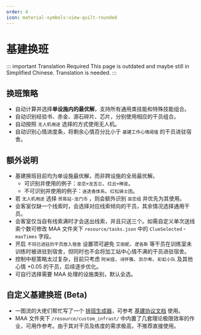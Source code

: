 ```yaml
---
order: 4
icon: material-symbols:view-quilt-rounded
---
```


# 基建换班

::: important Translation Required
This page is outdated and maybe still in Simplified Chinese. Translation is needed.
:::

## 换班策略

- 自动计算并选择**单设施内的最优解**，支持所有通用类技能和特殊技能组合。
- 自动识别经验书、赤金、源石碎片、芯片，分别使用相应的干员组合。
- 自动按照 `无人机用途` 选择的方式使用无人机。
- 自动识别心情进度条，将剩余心情百分比小于 `基建工作心情阈值` 的干员进驻宿舍。

## 额外说明

- 基建换班目前均为单设施最优解，而非跨设施的全局最优解。
  - 可识别并使用的例子：`巫恋+龙舌兰`、`红云+稀音`。
  - 不可识别并使用的例子：`迷迭香体系`、`红松骑士团`。
- 若 `无人机用途` 选择 `贸易站-龙门币` ，则会额外识别 `巫恋组` 并优先为其使用。
- 会客室仅缺一个线索时，会选择对应线索倾向的干员，其余情况选择通用干员。
- 会客室仅当自有线索满时才会送出线索，并且只送三个。如需自定义单次送线索个数可修改 MAA 文件夹下 `resource/tasks.json` 中的 `ClueSelected` - `maxTimes` 字段。
- 开启 `不将已进驻的干员放入宿舍` 设置项可避免 `艾丽妮`、`逻各斯` 等干员在训练室未训练时被进驻到宿舍，但同时也不会将加工站中心情不满的干员进驻宿舍。
- 控制中枢策略太过复杂，目前只考虑 `阿米娅`、`诗怀雅`、`凯尔希`、`彩虹小队` 及其他心情 +0.05 的干员，后续逐步优化。
- 可自行选择需要 MAA 处理的设施类别，默认全选。

## 自定义基建换班 (Beta)

- 一图流的大佬们帮忙写了一个 [排班生成器](https://ark.yituliu.cn/tools/schedule)，可参考 [基建协议文档](../../protocol/base-scheduling-schema.md) 使用。
- MAA 文件夹下 `/resource/custom_infrast/` 中内置了几套理论极限效率的作业，可用作参考。由于其对干员及练度的需求极高，不推荐直接使用。
